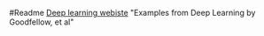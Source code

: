#Readme
[Deep learning webiste](www.deeplearningbook.org)
"Examples from Deep Learning by Goodfellow, et al" 

